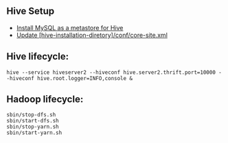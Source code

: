 ## Hive Setup

- [Install MySQL as a metastore for Hive](https://dzone.com/articles/how-configure-mysql-metastore)
- [Update [hive-installation-diretory]/conf/core-site.xml](https://github.com/inbravo/hadoop-conf/blob/master/core-site.xml)

## Hive lifecycle: 

```
hive --service hiveserver2 --hiveconf hive.server2.thrift.port=10000 --hiveconf hive.root.logger=INFO,console &
```

## Hadoop lifecycle:

```
sbin/stop-dfs.sh
sbin/start-dfs.sh 
sbin/stop-yarn.sh
sbin/start-yarn.sh
```
